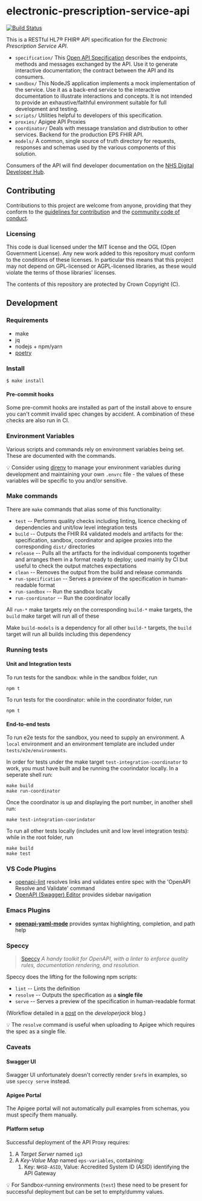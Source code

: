 # electronic-prescription-service-api

[![Build Status](https://dev.azure.com/NHSD-APIM/API%20Platform/_apis/build/status/NHSDigital.electronic-prescription-service-api?branchName=master)](https://dev.azure.com/NHSD-APIM/API%20Platform/_build/latest?definitionId=7&branchName=master)

This is a RESTful HL7® FHIR® API specification for the *Electronic Prescription Service API*.

* `specification/` This [Open API Specification](https://swagger.io/docs/specification/about/) describes the endpoints, methods and messages exchanged by the API. Use it to generate interactive documentation; the contract between the API and its consumers.
* `sandbox/` This NodeJS application implements a mock implementation of the service. Use it as a back-end service to the interactive documentation to illustrate interactions and concepts. It is not intended to provide an exhaustive/faithful environment suitable for full development and testing.
* `scripts/` Utilities helpful to developers of this specification.
* `proxies/` Apigee API Proxies
* `coordinator/` Deals with message translation and distribution to other services. Backend for the production EPS FHIR API.
* `models/` A common, single source of truth directory for requests, responses and schemas used by the various components of this solution.

Consumers of the API will find developer documentation on the [NHS Digital Developer Hub](https://emea-demo8-nhsdportal.apigee.io/).

## Contributing
Contributions to this project are welcome from anyone, providing that they conform to the [guidelines for contribution](https://github.com/NHSDigital/electronic-prescription-service-api/blob/master/CONTRIBUTING.md) and the [community code of conduct](https://github.com/NHSDigital/electronic-prescription-service-api/blob/master/CODE_OF_CONDUCT.md).

### Licensing
This code is dual licensed under the MIT license and the OGL (Open Government License). Any new work added to this repository must conform to the conditions of these licenses. In particular this means that this project may not depend on GPL-licensed or AGPL-licensed libraries, as these would violate the terms of those libraries' licenses.

The contents of this repository are protected by Crown Copyright (C).

## Development

### Requirements
* make
* jq
* nodejs + npm/yarn
* [poetry](https://github.com/python-poetry/poetry)

### Install
```
$ make install
```

#### Pre-commit hooks
Some pre-commit hooks are installed as part of the install above to ensure you can't commit invalid spec changes by accident. A combination of these checks are also run in CI.

### Environment Variables
Various scripts and commands rely on environment variables being set. These are documented with the commands.

:bulb: Consider using [direnv](https://direnv.net/) to manage your environment variables during development and maintaining your own `.envrc` file - the values of these variables will be specific to you and/or sensitive.

### Make commands
There are `make` commands that alias some of this functionality:
 * `test` -- Performs quality checks including linting, licence checking of dependencies and unit/low level integration tests
 * `build` -- Outputs the FHIR R4 validated models and artifacts for the: specification, sandbox, coordinator and apigee proxies into the corresponding `dist/` directories
 * `release` -- Pulls all the artifacts for the individual components together and arranges them in a format ready to deploy; used mainly by CI but useful to check the output matches expectations
 * `clean` -- Removes the output from the build and release commands
 * `run-specification` -- Serves a preview of the specification in human-readable format
 * `run-sandbox` -- Run the sandbox locally
 * `run-coordinator` -- Run the coordinator locally

All `run-*` make targets rely on the corresponding `build-*` make targets, the `build` make target will run all of these

Make `build-models` is a dependency for all other `build-*` targets, the `build` target will run all builds including this dependency

### Running tests
#### Unit and Integration tests
To run tests for the sandbox: while in the sandbox folder, run
```
npm t
```
To run tests for the coordinator: while in the coordinator folder, run
```
npm t
```

#### End-to-end tests
To run e2e tests for the sandbox, you need to supply an environment. A `local` environment and an environment template are included under `tests/e2e/environments`.

In order for tests under the make target `test-integration-coordinator` to work, you must have built and be running the coorindator locally. In a seperate shell run:

```
make build
make run-coordinator
```

Once the coordinator is up and displaying the port number, in another shell run:

```
make test-integration-coorindator
```

To run all other tests locally (includes unit and low level integration tests): while in the root folder, run

```
make build
make test
```

### VS Code Plugins

 * [openapi-lint](https://marketplace.visualstudio.com/items?itemName=mermade.openapi-lint) resolves links and validates entire spec with the 'OpenAPI Resolve and Validate' command
 * [OpenAPI (Swagger) Editor](https://marketplace.visualstudio.com/items?itemName=42Crunch.vscode-openapi) provides sidebar navigation


### Emacs Plugins

 * [**openapi-yaml-mode**](https://github.com/esc-emacs/openapi-yaml-mode) provides syntax highlighting, completion, and path help

### Speccy

> [Speccy](http://speccy.io/) *A handy toolkit for OpenAPI, with a linter to enforce quality rules, documentation rendering, and resolution.*

Speccy does the lifting for the following npm scripts:

 * `lint` -- Lints the definition
 * `resolve` -- Outputs the specification as a **single file**
 * `serve` -- Serves a preview of the specification in human-readable format

(Workflow detailed in a [post](https://developerjack.com/blog/2018/maintaining-large-design-first-api-specs/) on the *developerjack* blog.)

:bulb: The `resolve` command is useful when uploading to Apigee which requires the spec as a single file.

### Caveats

#### Swagger UI
Swagger UI unfortunately doesn't correctly render `$ref`s in examples, so use `speccy serve` instead.

#### Apigee Portal
The Apigee portal will not automatically pull examples from schemas, you must specify them manually.

#### Platform setup
Successful deployment of the API Proxy requires:

 1. A *Target Server* named `ig3`
 2. A *Key-Value Map* named `eps-variables`, containing:
    1. Key: `NHSD-ASID`, Value: Accredited System ID (ASID) identifying the API Gateway

:bulb: For Sandbox-running environments (`test`) these need to be present for successful deployment but can be set to empty/dummy values.
